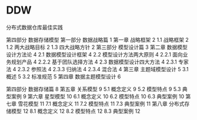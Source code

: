 # DDW
分布式数据仓库最佳实践


第四部分 数据存储模型
第一部分	 数据战略篇	1
第一章 战略框架	2
1.1 战略框架	2
1.2 两大战略目标	2
1.3 四大战略方针	2
第三部分 模型设计篇	3
第二章 数据模型设计方法论	4
2.1 数据模型设计框架	4
2.2 模型设计方法两大原则	4
2.2.1 面向业务规划产品	4
2.2.2 基于团队选择方法	4
2.3 数据模型设计四大方法	4
2.3.1 专家法	4
2.3.2 参照法	4
2.3.3 归纳法	4
2.3.4 混合法	4
第三章 主题域模型设计	5
3.1 概述	5
3.2 标准规范	5
第四章 数据主题模型设计	6

第四部分 数据存储篇	8
第五章 关系模型	9
5.1 概念定义	9
5.2 模型特点	9
5.3 典型案例	9
第六章 星型模型	10
6.1 概念定义	10
6.2 模型特点	10
6.3 典型案例	10
第七章 雪花模型	11
7.1 概念定义	11
7.2 模型特点	11
7.3 典型案例	11
第八章 分布式存储模型	12
8.1 概念定义	12
8.2 模型特点	12
8.3 典型案例	12
